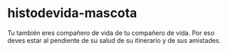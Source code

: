 # histodevida-mascota
Tu también eres compañero de vida de tu compañero de vida.
Por eso deves estar al pendiente de su salud de su itinerario y de sus amistades.
